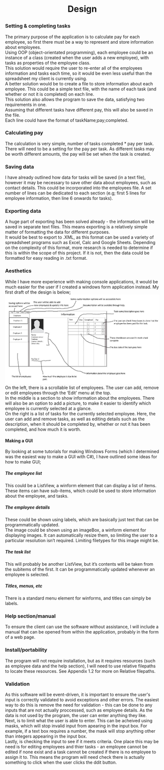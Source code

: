 # <p align="center">Design</p>
### Setting & completing tasks
The primary purpose of the application is to calculate pay for each employee, so first there must be a way to represent and store information about employees.  
Using OOP (object-orientated programming), each employee could be an instance of a class (created when the user adds a new employee), with tasks as properties of the employee class.  
This solution would require the user to re-enter all of the employees information and tasks each time, so it would be even less useful than the spreadsheet my client is currently using.  
A better solution would be to create a file to store information about each employee. This could be a simple text file, with the name of each task (and whether or not it is completed) on each line.  
This solution also allows the program to save the data, satisfying two requirements in one.  
Assuming that different tasks have different pay, this will also be saved in the file.  
Each line could have the format of taskName;pay;completed.  
### Calculating pay
The calculation is very simple, number of tasks completed * pay per task.  
There will need to be a setting for the pay per task. As different tasks may be worth different amounts, the pay will be set when the task is created.  
### Saving data
I have already outlined how data for tasks will be saved (in a text file), however it may be necessary to save other data about employees, such as contact details. This could be incorporated into the employees file. A set number of lines can be dedicated to each section (e.g; first 5 lines for employee information, then line 6 onwards for tasks).  
### Exporting data
A huge part of exporting has been solved already - the information will be saved in separate text files. This means exporting is a relatively simple matter of formatting the data for different purposes.   
It would be best to export to .XML, as this format can be used a variety of spreadsheet programs such as Excel, Calc and Google Sheets. Depending on the complexity of this format, more research is needed to determine if this is within the scope of this project. If it is not, then the data could be formatted for easy reading in .txt format.  
### Aesthetics
While I have more experience with making console applications, it would be much easier for the user if I created a windows form application instead. My first draft of the design is below;  
<img src="designDraft.jpg">  
On the left, there is a scrollable list of employees. The user can add, remove or edit employees through the ‘Edit’ menu at the top.  
In the middle is a section to show information about the employees. There will also be an option to add a picture, to make it easier to identify which employee is currently selected at a glance.  
On the right is a list of tasks for the currently selected employee. Here, the user can add and remove tasks, as well as editing details such as the description, when it should be completed by, whether or not it has been completed, and how much it is worth.  
#### Making a GUI
By looking at some tutorials for making Windows Forms (which I determined was the easiest way to make a GUI with C#), I have outlined some ideas for how to make GUI;  
##### The employee list  
This could be a ListView, a winform element that can display a list of items. These items can have sub-items, which could be used to store information about the employee, and tasks.  
##### The employee details  
These could be shown using labels, which are basically just text that can be programmatically updated.  
The image could be shown using an imageBox, a winform element for displaying images. It can automatically resize them, so limiting the user to a particular resolution isn’t required. Limiting filetypes for this image might be.
##### The task list
This will probably be another ListView, but it’s contents will be taken from the subitems of the first. It can be programmatically updated whenever an employee is selected.
##### Titles, menus, etc
There is a standard menu element for winforms, and titles can simply be labels.
### Help section/manual
To ensure the client can use the software without assistance, I will include a manual that can be opened from within the application, probably in the form of a web page.
### Install/portability
The program will not require installation, but as it requires resources (such as employee data and the help section), I will need to use relative filepaths to locate these resources. See Appendix 1.2 for more on Relative filepaths.
### Validation
As this software will be event-driven, it is important to ensure the user's input is correctly validated to avoid exceptions and other errors. The easiest way to do this is remove the need for validation - this can be done to any inputs that are not actually proccessed, such as employee details. As the data is not used by the program, the user can enter anything they like.  
Next, is to limit what the user is able to enter. This can be acheived using masks, which will stop invalid input from apearing in the input box. For example, if a text box requires a number, the mask will stop anything other than integers appearing in the input box.  
Lastly, is checking the input to see if it meets criteria. One place this may be need is for editing employees and thier tasks - an employee cannot be edited if none exist and a task cannot be created if there is no employee to assign it to. This means the program will need check there is actually something to click when the user clicks the ddit button.
